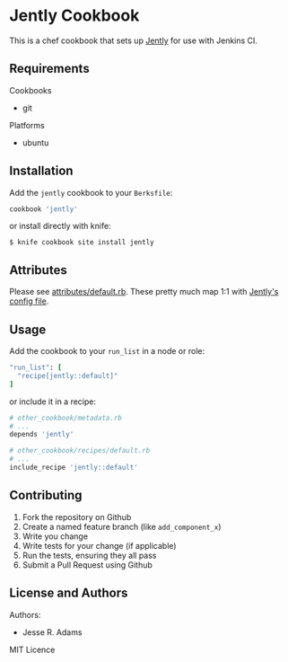 Jently Cookbook
===============
This is a chef cookbook that sets up [Jently](https://github.com/vaneyckt/Jently) for use with Jenkins CI.

Requirements
------------

Cookbooks

 - git

Platforms

 - ubuntu

Installation
------------

Add the `jently` cookbook to your `Berksfile`:

```ruby
cookbook 'jently'
```

or install directly with knife:

    $ knife cookbook site install jently

Attributes
----------

Please see [attributes/default.rb](https://github.com/paydici/jently-cookbook/tree/master/attributes/default.rb). These pretty much map 1:1 with [Jently's config file](https://github.com/vaneyckt/Jently/blob/master/config/sample-config.yaml.erb).

Usage
-----
Add the cookbook to your `run_list` in a node or role:

```ruby
"run_list": [
  "recipe[jently::default]"
]
```

or include it in a recipe:

```ruby
# other_cookbook/metadata.rb
# ...
depends 'jently'
```
```ruby
# other_cookbook/recipes/default.rb
# ...
include_recipe 'jently::default'
```

Contributing
------------

1. Fork the repository on Github
2. Create a named feature branch (like `add_component_x`)
3. Write you change
4. Write tests for your change (if applicable)
5. Run the tests, ensuring they all pass
6. Submit a Pull Request using Github

License and Authors
-------------------

Authors:

* Jesse R. Adams

MIT Licence
